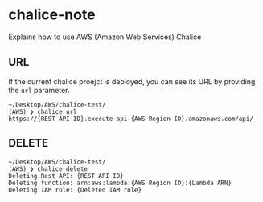 # chalice-note
Explains how to use AWS (Amazon Web Services) Chalice

## URL
If the current chalice proejct is deployed, you can see its URL by providing the `url` parameter.

```console
~/Desktop/AWS/chalice-test/
(AWS) ❯ chalice url
https://{REST API ID}.execute-api.{AWS Region ID}.amazonaws.com/api/
```
## DELETE

```console
~/Desktop/AWS/chalice-test/
(AWS) ❯ chalice delete
Deleting Rest API: {REST API ID}
Deleting function: arn:aws:lambda:{AWS Region ID}:{Lambda ARN}
Deleting IAM role: {Deleted IAM role}
```
